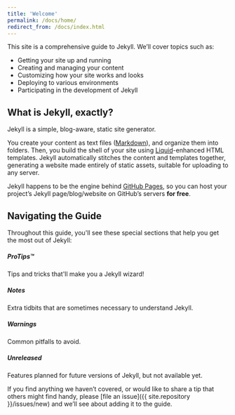 ```yaml
---
title: 'Welcome'
permalink: /docs/home/
redirect_from: /docs/index.html
---
```


This site is a comprehensive guide to Jekyll. We’ll cover topics such as:

  - Getting your site up and running
  - Creating and managing your content
  - Customizing how your site works and looks
  - Deploying to various environments
  - Participating in the development of Jekyll

## What is Jekyll, exactly?

Jekyll is a simple, blog-aware, static site generator.

You create your content as text files ([Markdown](https://daringfireball.net/projects/markdown/)), and organize them into folders. Then, you build the shell of your site using [Liquid](https://shopify.github.io/liquid/)-enhanced HTML templates. Jekyll automatically stitches the content and templates together, generating a website made entirely of static assets, suitable for uploading to any server.

Jekyll happens to be the engine behind [GitHub Pages](https://pages.github.com), so you can host your project’s Jekyll page/blog/website on GitHub’s servers **for free**.

## Navigating the Guide

Throughout this guide, you'll see these special sections that help you get the most out of Jekyll:

<div class="note">
  <h5>ProTips™</h5>
  <p>Tips and tricks that'll make you a Jekyll wizard!</p>
</div>

<div class="note info">
  <h5>Notes</h5>
  <p>Extra tidbits that are sometimes necessary to understand Jekyll.</p>
</div>

<div class="note warning">
  <h5>Warnings</h5>
  <p>Common pitfalls to avoid.</p>
</div>

<div class="note unreleased">
  <h5>Unreleased</h5>
  <p>Features planned for future versions of Jekyll, but not available yet.</p>
</div>

If you find anything we haven’t covered, or would like to share a tip that others might find handy, please [file an issue]({{ site.repository }}/issues/new) and we’ll see about adding it to the guide.
